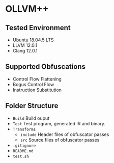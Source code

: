 # OLLVM++
## Tested Environment
- Ubuntu 18.04.5 LTS
- LLVM 12.0.1
- Clang 12.0.1
## Supported Obfuscations
- Control Flow Flattening
- Bogus Control Flow
- Instruction Substitution
## Folder Structure
- `Build` Build ouput
- `Test` Test program, generated IR and binary.
- `Transforms`
  - `include` Header files of obfuscator passes
  - `src` Source files of obfuscator passes
- `.gitignore`
- `README.md`
- `test.sh`